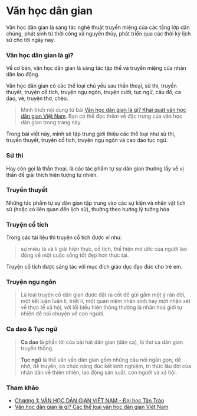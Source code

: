# Văn học dân gian

Văn học dân gian là sáng tác nghệ thuật truyền miệng của các tầng lớp dân chúng, phát sinh từ thời công xã nguyên thủy, phát triển qua các thời kỳ lịch sử cho tới ngày nay. 

### Văn học dân gian là gì?

Về cơ bản, văn học dân gian là sáng tác tập thể và truyền miệng của nhân dân lao động.

Văn học dân gian có các thể loại chủ yếu sau thần thoại, sử thi, truyền thuyết, truyện cổ tích, truyện ngụ ngôn, truyện cười, tục ngữ, câu đố, ca dao, vẻ, truyện thơ, chèo.

> Mình trích nội dung từ bài [Văn học dân gian là gì? Khái quát văn học dân gian Việt Nam](https://lytuong.net/van-hoc-dan-gian-la-gi/). Bạn có thể đọc thêm về đặc trưng của văn học dân gian trong trang này.

Trong bài viết này, mình sẽ tập trung giới thiệu các thể loại như sử thi, truyền thuyết, truyện cổ tích, truyện ngụ ngôn và cao dao tục ngữ.

### Sử thi
Hay còn gọi là thần thoại, là các tác phẩm tự sự dân gian thường lấy về vị thần để giải thích hiện tượng tự nhiên.


### Truyền thuyết
Những tác phẩm tự sự dân gian tập trung vào các sự kiện và nhân vật lịch sử (hoặc có liên quan đến lịch sử), thường theo hướng lý tưởng hóa

### Truyện cổ tích
Trong các tài liệu thì truyện cổ tích được ví như:

> sự miêu tả và lí giải hiện thực, cổ tích, thể hiện mơ ước của người lao động về một cuộc sống tốt đẹp hơn thực tại.

Truyện cổ tích được sáng tác với mục đích giáo dục đạo đức cho trẻ em.

### Truyện ngụ ngôn

> Là loại truyện cổ dân gian được đặt ra cốt để gửi gắm một ý răn đời, một kết luận luân lí, triết lí, một quan niệm nhân sinh hay một nhận xét về thực tế xã hội, với lối biểu hiện thông thường là nhân hoá giới tự nhiên để nói chuyện về con người. 


### Ca dao & Tục ngữ

> **Ca dao** là phần lời của bài hát dân gian (dân ca), là thơ ca dân gian truyền thống.
>
> **Tục ngữ** là thể văn vần dân gian gồm những câu nói ngắn gọn, dễ nhớ, dễ truyền, có chức năng đúc kết kinh nghiệm, tri thức lâu đời của nhân dân về thiên nhiên, lao động sản xuất, con người và xã hội.



### Tham khảo

- [Chƣơng 1: VĂN HỌC DÂN GIAN VIỆT NAM - Đại học Tân Trào](https://daihoctantrao.edu.vn/media/files/gavh.pdf)
- [Văn học dân gian là gì? Các thể loại văn học dân gian Việt Nam](https://blog.marathon.edu.vn/cac-the-loai-van-hoc-dan-gian-viet-nam/)